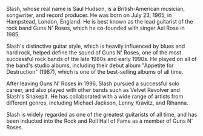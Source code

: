 Slash, whose real name is Saul Hudson, is a British-American musician, songwriter, and record producer. He was born on July 23, 1965, in Hampstead, London, England. He is best known as the lead guitarist of the rock band Guns N' Roses, which he co-founded with singer Axl Rose in 1985.

Slash's distinctive guitar style, which is heavily influenced by blues and hard rock, helped define the sound of Guns N' Roses, one of the most successful rock bands of the late 1980s and early 1990s. He played on all of the band's studio albums, including their debut album "Appetite for Destruction" (1987), which is one of the best-selling albums of all time.

After leaving Guns N' Roses in 1996, Slash pursued a successful solo career, and also played with other bands such as Velvet Revolver and Slash's Snakepit. He has collaborated with a wide range of artists from different genres, including Michael Jackson, Lenny Kravitz, and Rihanna.

Slash is widely regarded as one of the greatest guitarists of all time, and has been inducted into the Rock and Roll Hall of Fame as a member of Guns N' Roses.
